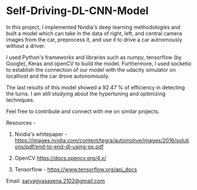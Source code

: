 # Self-Driving-DL-CNN-Model

In this project, I implemented Nvidia's deep learning methodologies and built a model which can take in the data of right, left, and central camera images from the car, preprocess it, and use it to drive a car autnomously without a driver.

I used Python's frameworks and libraries such as numpy, tensorflow (by Google), Keras and openCV to build the model. Furthermore, I used socketio to establish the connection of our model with the udacity simulator on localhost and the car drove autonomously.

The last results of this model showed a 92.47 % of efficiency in detecting the turns. I am still studying about the hypertuning and optimizing techniques. 

Feel free to contribute and connect with me on similar projects.

Resources - 

1. Nvidia's whitepaper -
https://images.nvidia.com/content/tegra/automotive/images/2016/solutions/pdf/end-to-end-dl-using-px.pdf

2. OpenCV
https://docs.opencv.org/4.x/

3. Tensorflow -
https://www.tensorflow.org/api_docs





Email: sarvagyasaxena.2102@gmail.com
